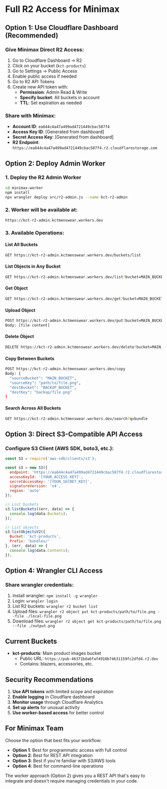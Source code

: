 # Full R2 Access for Minimax

## Option 1: Use Cloudflare Dashboard (Recommended)

### Give Minimax Direct R2 Access:
1. Go to Cloudflare Dashboard → R2
2. Click on your bucket (`kct-products`)
3. Go to Settings → Public Access
4. Enable public access if needed
5. Go to R2 API Tokens
6. Create new API token with:
   - **Permission**: Admin Read & Write
   - **Specify bucket**: All buckets in account
   - **TTL**: Set expiration as needed

### Share with Minimax:
- **Account ID**: `ea644c4a47a499ad4721449cbac587f4`
- **Access Key ID**: [Generated from dashboard]
- **Secret Access Key**: [Generated from dashboard]
- **R2 Endpoint**: `https://ea644c4a47a499ad4721449cbac587f4.r2.cloudflarestorage.com`

## Option 2: Deploy Admin Worker

### 1. Deploy the R2 Admin Worker
```bash
cd minimax-worker
npm install
npx wrangler deploy src/r2-admin.js --name kct-r2-admin
```

### 2. Worker will be available at:
```
https://kct-r2-admin.kctmenswear.workers.dev
```

### 3. Available Operations:

#### List All Buckets
```bash
GET https://kct-r2-admin.kctmenswear.workers.dev/buckets/list
```

#### List Objects in Any Bucket
```bash
GET https://kct-r2-admin.kctmenswear.workers.dev/list?bucket=MAIN_BUCKET&prefix=bundles/
```

#### Get Object
```bash
GET https://kct-r2-admin.kctmenswear.workers.dev/get?bucket=MAIN_BUCKET&key=path/to/file.png
```

#### Upload Object
```bash
POST https://kct-r2-admin.kctmenswear.workers.dev/put?bucket=MAIN_BUCKET&key=new/file.png
Body: [file content]
```

#### Delete Object
```bash
DELETE https://kct-r2-admin.kctmenswear.workers.dev/delete?bucket=MAIN_BUCKET&key=path/to/file.png
```

#### Copy Between Buckets
```bash
POST https://kct-r2-admin.kctmenswear.workers.dev/copy
Body: {
  "sourceBucket": "MAIN_BUCKET",
  "sourceKey": "path/to/file.png",
  "destBucket": "BACKUP_BUCKET",
  "destKey": "backup/file.png"
}
```

#### Search Across All Buckets
```bash
GET https://kct-r2-admin.kctmenswear.workers.dev/search?q=bundle
```

## Option 3: Direct S3-Compatible API Access

### Configure S3 Client (AWS SDK, boto3, etc.):
```javascript
const S3 = require('aws-sdk/clients/s3');

const s3 = new S3({
  endpoint: 'https://ea644c4a47a499ad4721449cbac587f4.r2.cloudflarestorage.com',
  accessKeyId: '[YOUR_ACCESS_KEY]',
  secretAccessKey: '[YOUR_SECRET_KEY]',
  signatureVersion: 'v4',
  region: 'auto'
});

// List buckets
s3.listBuckets((err, data) => {
  console.log(data.Buckets);
});

// List objects
s3.listObjectsV2({
  Bucket: 'kct-products',
  Prefix: 'bundles/'
}, (err, data) => {
  console.log(data.Contents);
});
```

## Option 4: Wrangler CLI Access

### Share wrangler credentials:
1. Install wrangler: `npm install -g wrangler`
2. Login: `wrangler login`
3. List R2 buckets: `wrangler r2 bucket list`
4. Upload files: `wrangler r2 object put kct-products/path/to/file.png --file ./local-file.png`
5. Download files: `wrangler r2 object get kct-products/path/to/file.png --file ./output.png`

## Current Buckets

- **kct-products**: Main product images bucket
  - Public URL: `https://pub-46371bda6faf4910b74631159fc2dfd4.r2.dev`
  - Contains: blazers, accessories, etc.

## Security Recommendations

1. **Use API tokens** with limited scope and expiration
2. **Enable logging** in Cloudflare dashboard
3. **Monitor usage** through Cloudflare Analytics
4. **Set up alerts** for unusual activity
5. **Use worker-based access** for better control

## For Minimax Team

Choose the option that best fits your workflow:
- **Option 1**: Best for programmatic access with full control
- **Option 2**: Best for REST API integration
- **Option 3**: Best if you're familiar with S3/AWS tools
- **Option 4**: Best for command-line operations

The worker approach (Option 2) gives you a REST API that's easy to integrate and doesn't require managing credentials in your code.